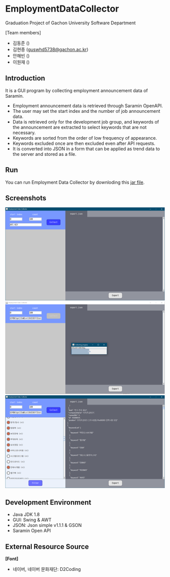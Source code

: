 # EmploymentDataCollector
Graduation Project of Gachon University Software Department

[Team members]
- 김동준 ()
- 김현종 (guswhd5738@gachon.ac.kr)
- 안해빈 ()
- 이원재 ()

## Introduction
It is a GUI program by collecting employment announcement data of Saramin.
- Employment announcement data is retrieved through Saramin OpenAPI.
- The user may set the start index and the number of job announcement data.
- Data is retrieved only for the development job group, and keywords of the announcement are extracted to select keywords that are not necessary.
- Keywords are sorted from the order of low frequency of appearance.
- Keywords excluded once are then excluded even after API requests.
- It is converted into JSON in a form that can be applied as trend data to the server and stored as a file.

## Run
You can run Employment Data Collector by downloding this <a href="/out/artifacts/EmploymentDataCollector_jar">jar file</a>.

## Screenshots
<img src="/display_images/Inital_Screen.PNG" title="Inital Screen" alt="Inital Screen"></img>
<img src="/display_images/API_Requesting.PNG" title="API Requesting" alt="API Requesting"></img>
<img src="/display_images/Data_Filtering.PNG" title="Data Filtering" alt="Data Filtering"></img>

## Development Environment
- Java JDK 1.8
- GUI: Swing & AWT
- JSON: Json simple v1.1.1 & GSON
- Saramin Open API

## External Resource Source
**[Font]**
- 네이버, 네이버 문화재단: D2Coding
